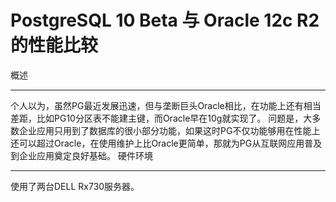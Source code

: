 PostgreSQL 10 Beta 与 Oracle 12c R2的性能比较
============================================
概述
____
个人以为，虽然PG最近发展迅速，但与垄断巨头Oracle相比，在功能上还有相当差距，比如PG10分区表不能建主键，而Oracle早在10g就实现了。
问题是，大多数企业应用只用到了数据库的很小部分功能，如果这时PG不仅功能够用在性能上还可以超过Oracle，在使用维护上比Oracle更简单，那就为PG从互联网应用普及到企业应用奠定良好基础。
硬件环境
_______
使用了两台DELL Rx730服务器。

